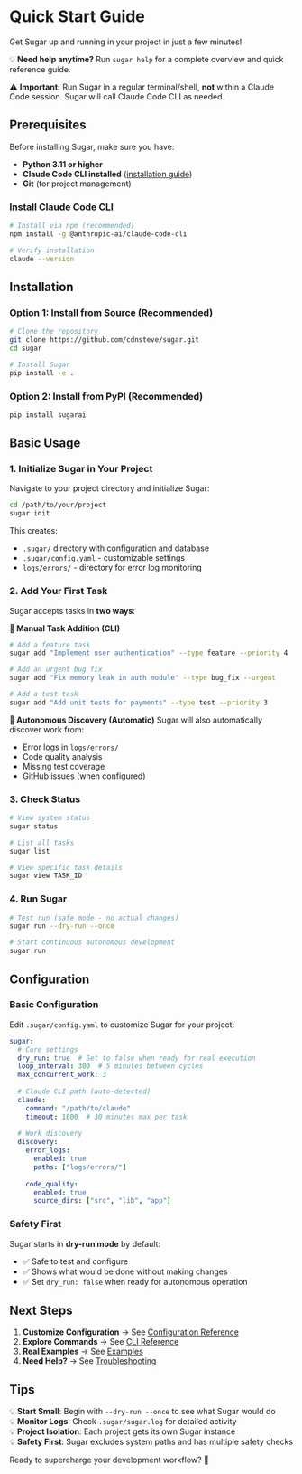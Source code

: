 # Quick Start Guide

Get Sugar up and running in your project in just a few minutes!

💡 **Need help anytime?** Run `sugar help` for a complete overview and quick reference guide.

⚠️ **Important:** Run Sugar in a regular terminal/shell, **not** within a Claude Code session. Sugar will call Claude Code CLI as needed.

## Prerequisites

Before installing Sugar, make sure you have:

- **Python 3.11 or higher**
- **Claude Code CLI installed** ([installation guide](https://docs.anthropic.com/claude-code))
- **Git** (for project management)

### Install Claude Code CLI

```bash
# Install via npm (recommended)
npm install -g @anthropic-ai/claude-code-cli

# Verify installation
claude --version
```

## Installation

### Option 1: Install from Source (Recommended)

```bash
# Clone the repository
git clone https://github.com/cdnsteve/sugar.git
cd sugar

# Install Sugar
pip install -e .
```

### Option 2: Install from PyPI (Recommended)

```bash
pip install sugarai
```

## Basic Usage

### 1. Initialize Sugar in Your Project

Navigate to your project directory and initialize Sugar:

```bash
cd /path/to/your/project
sugar init
```

This creates:
- `.sugar/` directory with configuration and database
- `.sugar/config.yaml` - customizable settings
- `logs/errors/` - directory for error log monitoring

### 2. Add Your First Task

Sugar accepts tasks in **two ways**:

**📝 Manual Task Addition (CLI)**
```bash
# Add a feature task
sugar add "Implement user authentication" --type feature --priority 4

# Add an urgent bug fix
sugar add "Fix memory leak in auth module" --type bug_fix --urgent

# Add a test task
sugar add "Add unit tests for payments" --type test --priority 3
```

**🤖 Autonomous Discovery (Automatic)**
Sugar will also automatically discover work from:
- Error logs in `logs/errors/`
- Code quality analysis
- Missing test coverage
- GitHub issues (when configured)

### 3. Check Status

```bash
# View system status
sugar status

# List all tasks
sugar list

# View specific task details
sugar view TASK_ID
```

### 4. Run Sugar

```bash
# Test run (safe mode - no actual changes)
sugar run --dry-run --once

# Start continuous autonomous development
sugar run
```

## Configuration

### Basic Configuration

Edit `.sugar/config.yaml` to customize Sugar for your project:

```yaml
sugar:
  # Core settings
  dry_run: true  # Set to false when ready for real execution
  loop_interval: 300  # 5 minutes between cycles
  max_concurrent_work: 3
  
  # Claude CLI path (auto-detected)
  claude:
    command: "/path/to/claude"
    timeout: 1800  # 30 minutes max per task
    
  # Work discovery
  discovery:
    error_logs:
      enabled: true
      paths: ["logs/errors/"]
    
    code_quality:
      enabled: true
      source_dirs: ["src", "lib", "app"]
```

### Safety First

Sugar starts in **dry-run mode** by default:
- ✅ Safe to test and configure
- ✅ Shows what would be done without making changes
- ✅ Set `dry_run: false` when ready for autonomous operation

## Next Steps

1. **Customize Configuration** → See [Configuration Reference](configuration.md)
2. **Explore Commands** → See [CLI Reference](cli-reference.md)  
3. **Real Examples** → See [Examples](examples.md)
4. **Need Help?** → See [Troubleshooting](troubleshooting.md)

## Tips

💡 **Start Small**: Begin with `--dry-run --once` to see what Sugar would do  
💡 **Monitor Logs**: Check `.sugar/sugar.log` for detailed activity  
💡 **Project Isolation**: Each project gets its own Sugar instance  
💡 **Safety First**: Sugar excludes system paths and has multiple safety checks  

Ready to supercharge your development workflow? 🚀